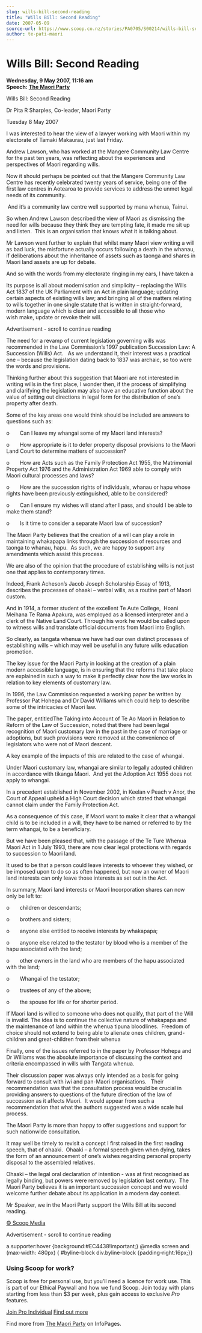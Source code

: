 ```yaml
---
slug: wills-bill-second-reading
title: "Wills Bill: Second Reading"
date: 2007-05-09
source-url: https://www.scoop.co.nz/stories/PA0705/S00214/wills-bill-second-reading.htm
author: te-pati-maori
---
```

Wills Bill: Second Reading
==========================

**Wednesday, 9 May 2007, 11:16 am**  
**Speech: [The Maori Party](https://info.scoop.co.nz/The_Maori_Party)**

Wills Bill: Second Reading

Dr Pita R Sharples, Co-leader, Maori Party

Tuesday 8 May 2007

  
I was interested to hear the view of a lawyer working with Maori within my electorate of Tamaki Makaurau, just last Friday.

Andrew Lawson, who has worked at the Mangere Community Law Centre for the past ten years, was reflecting about the experiences and perspectives of Maori regarding wills. 

Now it should perhaps be pointed out that the Mangere Community Law Centre has recently celebrated twenty years of service, being one of the first law centres in Aotearoa to provide services to address the unmet legal needs of its community.

 And it’s a community law centre well supported by mana whenua, Tainui.

So when Andrew Lawson described the view of Maori as dismissing the need for wills because they think they are tempting fate, it made me sit up and listen.  This is an organisation that knows what it is talking about.

Mr Lawson went further to explain that whilst many Maori view writing a will as bad luck, the misfortune actually occurs following a death in the whanau, if deliberations about the inheritance of assets such as taonga and shares in Maori land assets are up for debate.

And so with the words from my electorate ringing in my ears, I have taken a

Its purpose is all about modernisation and simplicity – replacing the Wills Act 1837 of the UK Parliament with an Act in plain language; updating certain aspects of existing wills law; and bringing all of the matters relating to wills together in one single statute that is written in straight-forward, modern language which is clear and accessible to all those who wish make, update or revoke their will.

Advertisement - scroll to continue reading





The need for a revamp of current legislation governing wills was recommended in the Law Commission’s 1997 publication Succession Law: A Succession (Wills) Act.   As we understand it, their interest was a practical one – because the legislation dating back to 1837 was archaic, so too were the words and provisions.

Thinking further about this suggestion that Maori are not interested in writing wills in the first place, I wonder then, if the process of simplifying and clarifying the legislation may also have an educative function about the value of setting out directions in legal form for the distribution of one’s property after death.

Some of the key areas one would think should be included are answers to questions such as:

o       Can I leave my whangai some of my Maori land interests?

o       How appropriate is it to defer property disposal provisions to the Maori Land Court to determine matters of succession?

o       How are Acts such as the Family Protection Act 1955, the Matrimonial Property Act 1976 and the Administration Act 1969 able to comply with Maori cultural processes and laws?

o       How are the succession rights of individuals, whanau or hapu whose rights have been previously extinguished, able to be considered?

o       Can I ensure my wishes will stand after I pass, and should I be able to make them stand?

o       Is it time to consider a separate Maori law of succession?

The Maori Party believes that the creation of a will can play a role in maintaining whakapapa links through the succession of resources and taonga to whanau, hapu.  As such, we are happy to support any amendments which assist this process.

We are also of the opinion that the procedure of establishing wills is not just one that applies to contemporary times. 

Indeed, Frank Acheson’s Jacob Joseph Scholarship Essay of 1913, describes the processes of ohaaki – verbal wills, as a routine part of Maori custom.

And in 1914, a former student of the excellent Te Aute College,  Hoani Meihana Te Rama Apakura, was employed as a licensed interpreter and a clerk of the Native Land Court. Through his work he would be called upon to witness wills and translate official documents from Maori into English.

So clearly, as tangata whenua we have had our own distinct processes of establishing wills – which may well be useful in any future wills education promotion.

The key issue for the Maori Party in looking at the creation of a plain modern accessible language, is in ensuring that the reforms that take place are explained in such a way to make it perfectly clear how the law works in relation to key elements of customary law.

In 1996, the Law Commission requested a working paper be written by Professor Pat Hohepa and Dr David Williams which could help to describe some of the intricacies of Maori law.

The paper, entitledThe Taking into Account of Te Ao Maori in Relation to Reform of the Law of Succession, noted that there had been legal recognition of Maori customary law in the past in the case of marriage or adoptions, but such provisions were removed at the convenience of legislators who were not of Maori descent. 

A key example of the impacts of this are related to the case of whangai.

Under Maori customary law, whangai are similar to legally adopted children in accordance with tikanga Maori.  And yet the Adoption Act 1955 does not apply to whangai.

In a precedent established in November 2002, in Keelan v Peach v Anor, the Court of Appeal upheld a High Court decision which stated that whangai cannot claim under the Family Protection Act.

As a consequence of this case, if Maori want to make it clear that a whangai child is to be included in a will, they have to be named or referred to by the term whangai, to be a beneficiary.

But we have been pleased that, with the passage of the Te Ture Whenua Maori Act in 1 July 1993, there are now clear legal protections with regards to succession to Maori land. 

It used to be that a person could leave interests to whoever they wished, or be imposed upon to do so as often happened, but now an owner of Maori land interests can only leave those interests as set out in the Act.

In summary, Maori land interests or Maori Incorporation shares can now only be left to:

o       children or descendants;

o       brothers and sisters;

o       anyone else entitled to receive interests by whakapapa;

o       anyone else related to the testator by blood who is a member of the hapu associated with the land;

o       other owners in the land who are members of the hapu associated with the land;

o       Whangai of the testator;

o       trustees of any of the above;

o       the spouse for life or for shorter period.

If Maori land is willed to someone who does not qualify, that part of the Will is invalid. The idea is to continue the collective nature of whakapapa and the maintenance of land within the whenua tipuna bloodlines.  Freedom of choice should not extend to being able to alienate ones children, grand-children and great-children from their whenua

Finally, one of the issues referred to in the paper by Professor Hohepa and Dr Williams was the absolute importance of discussing the context and criteria encompassed in wills with Tangata whenua. 

Their discussion paper was always only intended as a basis for going forward to consult with iwi and pan-Maori organisations.   Their recommendation was that the consultation process would be crucial in providing answers to questions of the future direction of the law of succession as it affects Maori.  It would appear from such a recommendation that what the authors suggested was a wide scale hui process.

The Maori Party is more than happy to offer suggestions and support for such nationwide consultation.

It may well be timely to revisit a concept I first raised in the first reading speech, that of ohaaki.  Ohaaki – a formal speech given when dying, takes the form of an announcement of one’s wishes regarding personal property disposal to the assembled relatives. 

Ohaaki – the legal oral declaration of intention - was at first recognised as legally binding, but powers were removed by legislation last century.  The Maori Party believes it is an important succession concept and we would welcome further debate about its application in a modern day context.

Mr Speaker, we in the Maori Party support the Wills Bill at its second reading.

[© Scoop Media](http://www.scoop.co.nz/about/terms.html)  

Advertisement - scroll to continue reading



a.supporter:hover {background:#EC4438!important;} @media screen and (max-width: 480px) { #byline-block div.byline-block {padding-right:16px;}}

### Using Scoop for work?

Scoop is free for personal use, but you’ll need a licence for work use. This is part of our Ethical Paywall and how we fund Scoop. Join today with plans starting from less than $3 per week, plus gain access to exclusive _Pro_ features.  
  
[Join Pro Individual](https://pro.scoop.co.nz/Individual/?from=ProIn24) [Find out more](https://pro.scoop.co.nz/using-scoop-for-work/?from=ProIn24)

Find more from [The Maori Party](https://info.scoop.co.nz/The_Maori_Party) on InfoPages.